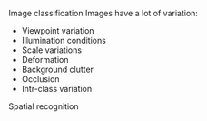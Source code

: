Image classification
Images have a lot of variation:
* Viewpoint variation
* Illumination conditions
* Scale variations
* Deformation
* Background clutter
* Occlusion
* Intr-class variation


Spatial recognition







